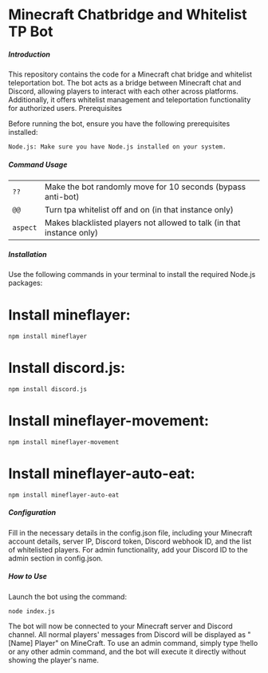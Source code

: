 # Minecraft Chatbridge and Whitelist TP Bot

##### Introduction

This repository contains the code for a Minecraft chat bridge and whitelist teleportation bot. The bot acts as a bridge between Minecraft chat and Discord, allowing players to interact with each other across platforms. Additionally, it offers whitelist management and teleportation functionality for authorized users.
Prerequisites

Before running the bot, ensure you have the following prerequisites installed:

`Node.js: Make sure you have Node.js installed on your system.`

##### Command Usage

|||
| ------------- | --------------- |
| `??` | Make the bot randomly move for 10 seconds (bypass anti-bot)    |
| `@@`   | Turn tpa whitelist off and on (in that instance only) |
| `aspect`     | Makes blacklisted players not allowed to talk (in that instance only)    |

##### Installation

Use the following commands in your terminal to install the required Node.js packages:

# Install mineflayer:
    
```npm install mineflayer```

# Install discord.js:
 
```npm install discord.js```

# Install mineflayer-movement:

``` npm install mineflayer-movement ```

# Install mineflayer-auto-eat:

``` npm install mineflayer-auto-eat ```

##### Configuration

Fill in the necessary details in the config.json file, including your Minecraft account details, server IP, Discord token, Discord webhook ID, and the list of whitelisted players.
For admin functionality, add your Discord ID to the admin section in config.json.

##### How to Use

Launch the bot using the command:

```
node index.js
```
 
The bot will now be connected to your Minecraft server and Discord channel.
All normal players' messages from Discord will be displayed as "[Name] Player" on MineCraft.
To use an admin command, simply type !hello or any other admin command, and the bot will execute it directly without showing the player's name.
